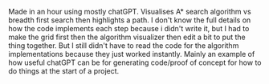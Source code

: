 Made in an hour using mostly chatGPT. Visualises A* search algorithm vs breadth first search then highlights a path.
I don't know the full details on how the code implements each step because i didn't write it, but I had to make the grid first then the algorithm visualizer then edit a bit to put the thing together.
But I still didn't have to read the code for the algorithm implementations because they just worked instantly.
Mainly an example of how useful chatGPT can be for generating code/proof of concept for how to do things at the start of a project.
